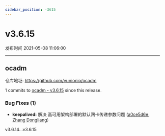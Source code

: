 ```yaml
---
sidebar_position: -3615
---
```


# v3.6.15

发布时间 2021-05-08 11:06:00

-----

## ocadm

仓库地址: https://github.com/yunionio/ocadm

1 commits to [ocadm - v3.6.15](https://github.com/yunionio/ocadm/compare/v3.6.14...v3.6.15) since this release.

### Bug Fixes (1)
- **keepalived:** 解决 高可用架构部署的默认网卡传递参数问题 ([a0ce5d6e](https://github.com/yunionio/ocadm/commit/a0ce5d6ebe55233d7cd54f0b24706de3c9e2cb03), [Zhang Dongliang](mailto:zhangdongliang@yunion.cn))

v3.6.14...v3.6.15
